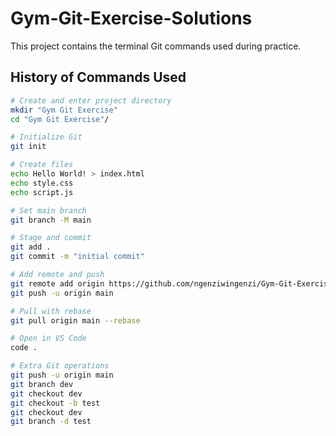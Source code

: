 # Gym-Git-Exercise-Solutions

This project contains the terminal Git commands used during practice.

## History of Commands Used

```bash
# Create and enter project directory
mkdir "Gym Git Exercise"
cd "Gym Git Exercise"/

# Initialize Git
git init

# Create files
echo Hello World! > index.html
echo style.css
echo script.js

# Set main branch
git branch -M main

# Stage and commit
git add .
git commit -m "initial commit"

# Add remote and push
git remote add origin https://github.com/ngenziwingenzi/Gym-Git-Exercise-Solutions.git
git push -u origin main

# Pull with rebase
git pull origin main --rebase

# Open in VS Code
code .

# Extra Git operations
git push -u origin main
git branch dev
git checkout dev
git checkout -b test
git checkout dev
git branch -d test
